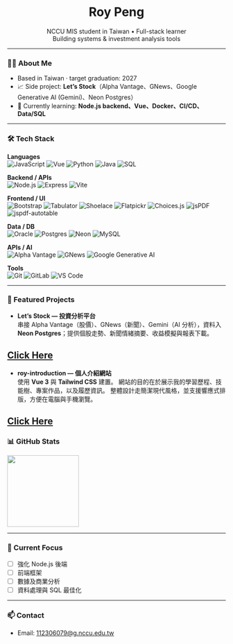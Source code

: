 <!-- Profile Header -->
<h1 align="center">Roy Peng</h1>
<p align="center">
  NCCU MIS student in Taiwan • Full-stack learner<br/>
  Building systems & investment analysis tools
</p>

---

### 🧑‍💻 About Me
- Based in Taiwan · target graduation: 2027      
- 📈 Side project: **Let’s Stock**（Alpha Vantage、GNews、Google Generative AI (Gemini)、Neon Postgres）  
- 🌱 Currently learning: **Node.js backend、Vue、Docker、CI/CD、Data/SQL**  

---

### 🛠 Tech Stack
**Languages**  
![JavaScript](https://img.shields.io/badge/Code-JavaScript-F7DF1E?logo=javascript&logoColor=000)
![Vue](https://img.shields.io/badge/Code-Vue-42b883?logo=vue.js&logoColor=fff)
![Python](https://img.shields.io/badge/Code-Python-3776AB?logo=python&logoColor=fff)
![Java](https://img.shields.io/badge/Code-Java-007396?logo=openjdk&logoColor=fff)
![SQL](https://img.shields.io/badge/Code-SQL-336791?logo=postgresql&logoColor=fff)

**Backend / APIs**  
![Node.js](https://img.shields.io/badge/Runtime-Node.js-339933?logo=node.js&logoColor=fff)
![Express](https://img.shields.io/badge/Web-Express-000000?logo=express&logoColor=fff)
![Vite](https://img.shields.io/badge/Build-Vite-646CFF?logo=vite&logoColor=fff)

**Frontend / UI**  
![Bootstrap](https://img.shields.io/badge/UI-Bootstrap-7952B3?logo=bootstrap&logoColor=fff)
![Tabulator](https://img.shields.io/badge/Grid-Tabulator-1E90FF)
![Shoelace](https://img.shields.io/badge/Web%20Components-Shoelace-0EA5E9)
![Flatpickr](https://img.shields.io/badge/Date-Flatpickr-16A34A)
![Choices.js](https://img.shields.io/badge/Select-Choices.js-111827)
![jsPDF](https://img.shields.io/badge/PDF-jsPDF-E34F26)
![jspdf-autotable](https://img.shields.io/badge/PDF-jspdf--autotable-ef4444)

**Data / DB**  
![Oracle](https://img.shields.io/badge/DB-Oracle-F80000?logo=oracle&logoColor=fff)
![Postgres](https://img.shields.io/badge/DB-Postgres-4169E1?logo=postgresql&logoColor=fff)
![Neon](https://img.shields.io/badge/Cloud-Neon-00E599)
![MySQL](https://img.shields.io/badge/DB-MySQL-4479A1?logo=mysql&logoColor=fff)

**APIs / AI**  
![Alpha Vantage](https://img.shields.io/badge/API-Alpha%20Vantage-000)
![GNews](https://img.shields.io/badge/API-GNews-0F9D58)
![Google Generative AI](https://img.shields.io/badge/AI-Gemini-4285F4?logo=google&logoColor=fff)

**Tools**  
![Git](https://img.shields.io/badge/SCM-Git-F05032?logo=git&logoColor=fff)
![GitLab](https://img.shields.io/badge/Repo-GitLab-FC6D26?logo=gitlab&logoColor=fff)
![VS Code](https://img.shields.io/badge/IDE-VS%20Code-007ACC?logo=visualstudiocode&logoColor=fff)

---

### 🚀 Featured Projects

- **Let’s Stock — 投資分析平台**  
  串接 Alpha Vantage（股價）、GNews（新聞）、Gemini（AI 分析），資料入 **Neon Postgres**；提供個股走勢、新聞情緒摘要、收益模擬與報表下載。

[Click Here](https://github.com/RoyPeng126/Lets-Stock.git)
---
- **roy-introduction — 個人介紹網站**  
  使用 **Vue 3** 與 **Tailwind CSS** 建置。 網站的目的在於展示我的學習歷程、技能樹、專案作品，以及履歷資訊。 整體設計走簡潔現代風格，並支援響應式排版，方便在電腦與手機瀏覽。

[Click Here](https://github.com/RoyPeng126/roy-introduction)
---

### 📊 GitHub Stats
<p align="left">
  <img src="https://github-readme-stats.vercel.app/api/top-langs/?username=RoyPeng126&layout=compact&theme=dark" height="165" />
</p>

---

### 🔭 Current Focus
- [ ] 強化 Node.js 後端 
- [ ] 前端框架 
- [ ] 數據及商業分析  
- [ ] 資料處理與 SQL 最佳化

---

### 📫 Contact
- Email: 112306079@g.nccu.edu.tw
